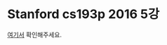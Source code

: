 # Stanford cs193p 2016 5강
[여기서](https://www.notion.so/taeknology/Stanford-cs193p-2016-5-476a794f0861455c8d52c9267bb6b69f) 확인해주세요. 
